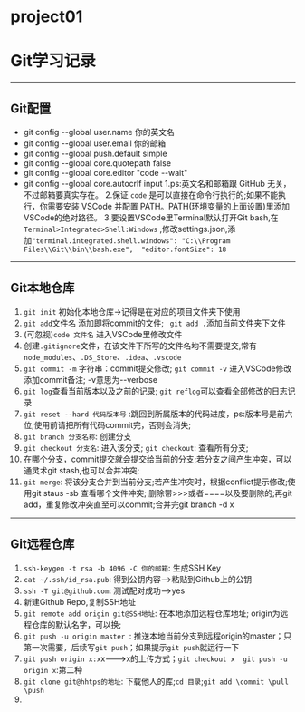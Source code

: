 # project01
# Git学习记录
---------
## Git配置
- git config --global user.name 你的英文名
- git config --global user.email 你的邮箱
- git config --global push.default simple
- git config --global core.quotepath false
- git config --global core.editor "code --wait"
- git config --global core.autocrlf input
1.ps:英文名和邮箱跟 GitHub 无关，不过邮箱要真实存在。
2.保证 `code` 是可以直接在命令行执行的;如果不能执行，你需要安装 VSCode 并配置 PATH。PATH(环境变量的上面设置)里添加VSCode的绝对路径。
3.要设置VSCode里Terminal默认打开Git bash,在` Terminal>Integrated>Shell:Windows ` ,修改settings.json,添加` "terminal.integrated.shell.windows": "C:\\Program Files\\Git\\bin\\bash.exe", 
"editor.fontSize": 18 `
-------
## Git本地仓库
1. `git init` 初始化本地仓库->记得是在对应的项目文件夹下使用
2. `git add`文件名 添加即将commit的文件; ` git add .`添加当前文件夹下文件
3. (可忽视)`code 文件名` 进入VSCode里修改文件
4. 创建`.gitignore`文件，在该文件下所写的文件名均不需要提交,常有`node_modules`、`.DS_Store`、`.idea`、`.vscode`
5. `git commit -m` 字符串：commit提交修改;
   `git commit -v` 进入VSCode修改添加commit备注; -v意思为--verbose
6. `git log`查看当前版本以及之前的记录; `git reflog`可以查看全部修改的日志记录
7. `git reset --hard 代码版本号` :跳回到所属版本的代码进度，ps:版本号是前六位,使用前请把所有代码commit完，否则会消失;
8. `git branch 分支名称`: 创建分支
9. `git checkout 分支名`: 进入该分支; `git checkout`: 查看所有分支;
10. 在哪个分支，commit提交就会提交给当前的分支;若分支之间产生冲突，可以通灵术git stash,也可以合并冲突;
11. `git merge`: 将该分支合并到当前分支;若产生冲突时，根据conflict提示修改;使用git staus -sb 查看哪个文件冲突; 删除带>>>或者====以及要删除的;再git add，重复修改冲突直至可以commit;合并完git branch -d x
-------
## Git远程仓库
1. `ssh-keygen -t rsa -b 4096 -C 你的邮箱`: 生成SSH Key
2. `cat ~/.ssh/id_rsa.pub`: 得到公钥内容-->粘贴到Github上的公钥
3. `ssh -T git@github.com`: 测试配对成功-->yes
4. 新建Github Repo,复制SSH地址
5. `git remote add origin git@SSH地址`: 在本地添加远程仓库地址; origin为远程仓库的默认名字，可以换;
6. `git push -u origin master `: 推送本地当前分支到远程origin的master；只第一次需要，后续写`git push`；如果提示`git push`就运行一下
7. `git push origin x:x`x———>x的上传方式；`git checkout x  git push -u origin x`:第二种
8. `git clone git@hhtps的地址`: 下载他人的库;`cd 目录`;`git add \commit \pull \push`
9. [难记的命令]:(https://stackoverflow.com/questions/1778088/how-do-i-clone-a-single-branch-in-git/7034921#7034921)
